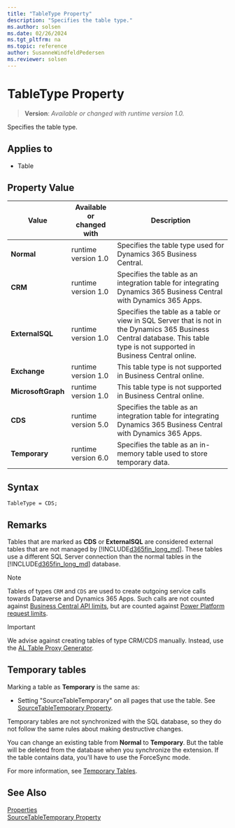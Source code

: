 ```yaml
---
title: "TableType Property"
description: "Specifies the table type."
ms.author: solsen
ms.date: 02/26/2024
ms.tgt_pltfrm: na
ms.topic: reference
author: SusanneWindfeldPedersen
ms.reviewer: solsen
---
```

[//]: # (START>DO_NOT_EDIT)
[//]: # (IMPORTANT:Do not edit any of the content between here and the END>DO_NOT_EDIT.)
[//]: # (Any modifications should be made in the .xml files in the ModernDev repo.)
# TableType Property
> **Version**: _Available or changed with runtime version 1.0._

Specifies the table type.

## Applies to
-   Table

## Property Value

|Value|Available or changed with|Description|
|-----------|-----------|---------------------------------------|
|**Normal**|runtime version 1.0|Specifies the table type used for Dynamics 365 Business Central.|
|**CRM**|runtime version 1.0|Specifies the table as an integration table for integrating Dynamics 365 Business Central with Dynamics 365 Apps.|
|**ExternalSQL**|runtime version 1.0|Specifies the table as a table or view in SQL Server that is not in the Dynamics 365 Business Central database. This table type is not supported in Business Central online.|
|**Exchange**|runtime version 1.0|This table type is not supported in Business Central online.|
|**MicrosoftGraph**|runtime version 1.0|This table type is not supported in Business Central online.|
|**CDS**|runtime version 5.0|Specifies the table as an integration table for integrating Dynamics 365 Business Central with Dynamics 365 Apps.|
|**Temporary**|runtime version 6.0|Specifies the table as an in-memory table used to store temporary data.|

[//]: # (IMPORTANT: END>DO_NOT_EDIT)


## Syntax

```AL
TableType = CDS;
```

## Remarks

Tables that are marked as **CDS** or **ExternalSQL** are considered external tables that are not managed by [!INCLUDE[d365fin_long_md](../includes/d365fin_long_md.md)]. These tables use a different SQL Server connection than the normal tables in the [!INCLUDE[d365fin_long_md](../includes/d365fin_long_md.md)] database.

> [!NOTE]  
> Tables of types `CRM` and `CDS` are used to create outgoing service calls towards Dataverse and Dynamics 365 Apps. Such calls are not counted against [Business Central API limits](../../administration/operational-limits-online.md), but are counted against [Power Platform request limits](/power-platform/admin/api-request-limits-allocations#non-licensed-user-request-limits).

> [!IMPORTANT]  
> We advise against creating tables of type CRM/CDS manually. Instead, use the [AL Table Proxy Generator](../devenv-al-table-proxy-generator.md). 
<!-- For more information, see [Introduction to Dynamics 365 for Sales Integration Customization in Dynamics NAV](Introduction-to-Dynamics-CRM-Integration-Customization-in-Dynamics-NAV.md).  
 -->

## Temporary tables

Marking a table as **Temporary** is the same as:

- Setting "SourceTableTemporary" on all pages that use the table. See [SourceTableTemporary Property](devenv-sourcetabletemporary-property.md).  

Temporary tables are not synchronized with the SQL database, so they do not follow the same rules about making destructive changes.

You can change an existing table from **Normal** to **Temporary**. But the table will be deleted from the database when you synchronize the extension. If the table contains data, you'll have to use the ForceSync mode.

For more information, see [Temporary Tables](../devenv-temporary-tables.md).

## See Also  

[Properties](devenv-properties.md)  
[SourceTableTemporary Property](devenv-sourcetabletemporary-property.md)  